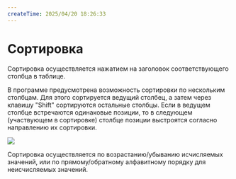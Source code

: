 ```yaml
---
createTime: 2025/04/20 18:26:33
---
```

# Сортировка

Сортировка осуществляется нажатием на заголовок соответствующего столбца в таблице.

В программе предусмотрена возможность сортировки по нескольким столбцам. Для этого сортируется ведущий столбец, а затем через клавишу "Shift" сортируются остальные столбцы. Если в ведущем столбце встречаются одинаковые позиции, то в следующем (участвующем в сортировке) столбце позиции выстроятся согласно направлению их сортировки.

![](Aspose.Words.83ab1c44-6b28-430a-a5f2-4d9e6ba1abd4.093.png)

Сортировка осуществляется по возрастанию/убыванию исчисляемых значений, или по прямому/обратному алфавитному порядку для неисчисляемых значений.